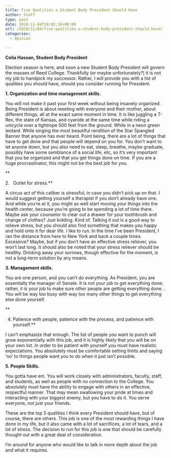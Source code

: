 ```yaml
---
title: Five Qualities a Student Body President Should Have
author: Staff
type: post
date: 2010-11-04T20:02:10+00:00
url: /2010/11/04/five-qualities-a-student-body-president-should-have/
categories:
  - Opinion

---
```

**Celia Hassan, Student Body President**

Election season is here, and soon a new Student Body President will govern the masses of Reed College. Thankfully (or maybe unfortunately?) it is not my job to handpick my successor. Rather, I will provide you with a list of qualities you should have, should you consider running for President.

**1. Organization and time management skills.** 

You will not make it past your first week without being insanely organized. Being President is about meeting with everyone and their mother, about different things, all at the exact same moment in time. It is like juggling a T-Rex, the state of Kansas, and cyanide at the same time while riding a unicycle over a tightrope 500 feet from the ground. While in a neon green leotard. While singing the most beautiful rendition of the Star Spangled Banner that anyone has ever heard. Point being, there are a lot of things that have to get done and that people will depend on you for. You don’t want to let anyone down, but you also need to eat, sleep, breathe, maybe graduate, possibly have some semblance of a social life, etc, so it’s very important that you be organized and that you get things done on time. If you are a huge procrastinator, this might not be the best job for you.
  
**
  
2.   Outlet for stress.** 

A circus act of this caliber is stressful, in case you didn’t pick up on that. I would suggest getting yourself a therapist if you don’t already have one. And while you’re at it, you might as well start moving your things into the health center, because you’re going to be spending a lot of time there. Maybe ask your counselor to clear out a drawer for your toothbrush and change of clothes? Just kidding. Kind of. Talking it out is a good way to relieve stress, but you should also find something that makes you happy and hold onto it for dear life. I like to run. In the time I’ve been President, I ran the distance from here to New York and back a couple times. Excessive? Maybe, but if you don’t have an effective stress reliever, you won’t last long. It should also be noted that your stress reliever should be healthy. Drinking away your sorrows, though effective for the moment, is not a long-term solution by any means.

**3. Management skills.** 

You are one person, and you can’t do everything. As President, you are essentially the manager of Senate. It is not your job to get everything done; rather, it is your job to make sure other people are getting everything done. . You will be way too busy with way too many other things to get everything else done yourself.
  
**
  
4. Patience with people, patience with the process, and patience with yourself.** 

I can’t emphasize that enough. The list of people you want to punch will grow exponentially with this job, and it is highly likely that you will be on your own list. In order to be patient with yourself you must have realistic expectations. You absolutely must be comfortable setting limits and saying ‘no’ to things people want you to do when it just isn’t possible.

**5. People Skills.** 

You gotta have em. You will work closely with administrators, faculty, staff, and students, as well as people with no connection to the College. You absolutely must have the ability to engage with others in an effective, respectful manner. That may mean swallowing your pride at times and interacting with your biggest enemy, but you have to do it. You serve everyone, not just your friends.

These are the top 5 qualities I think every President should have, but of course, there are others. This job is one of the most rewarding things I have done in my life, but it also came with a lot of sacrifices, a lot of tears, and a lot of stress. The decision to run for this job is one that should be carefully thought out with a great deal of consideration.

I’m around for anyone who would like to talk in more depth about the job and what it requires.